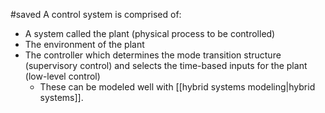 #saved
A control system is comprised of:
* A system called the plant (physical process to be controlled)
* The environment of the plant
* The controller which determines the mode transition structure (supervisory control) and selects the time-based inputs for the plant (low-level control)
	* These can be modeled well with [[hybrid systems modeling|hybrid systems]].